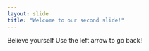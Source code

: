 ```yaml
---
layout: slide
title: "Welcome to our second slide!"
---
```

Believe yourself
Use the left arrow to go back!
